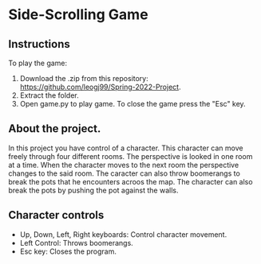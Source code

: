 # Side-Scrolling Game 
## Instructions
To play the game:
1) Download the .zip from this repository: https://github.com/leogj99/Spring-2022-Project.
2) Extract the folder.
3) Open game.py to play game. To close the game press the "Esc" key.
## About the project.
In this project you have control of a character. This character can move freely through four different rooms. The perspective is looked in one room at a time. When the character moves to the next room the perspective changes to the said room. The caracter can also throw boomerangs to break the pots that he encounters acroos the map. The character can also break the pots by pushing the pot against the walls.

## Character controls
* Up, Down, Left, Right keyboards: Control character movement.
* Left Control: Throws boomerangs.
* Esc key: Closes the program.
